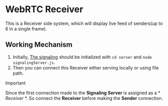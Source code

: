 # WebRTC Receiver
This is a Receiver side system, which will display live feed of senders(up to 6 in a single frame).

## Working Mechanism
1. Initially, [The signaling](https://github.com/ojasvi264/webRTC-Sender-SignalingServer) should be initialized with `cd server` and `node signalingServer.js`. 
2. Then you can connect this Receiver either serving locally or using file path.

> [!IMPORTANT]
> Since the first connection made to the **Signaling Server** is assigned as a * *Receiver* *. So connect the **Receiver** before making the **Sender** connection.
